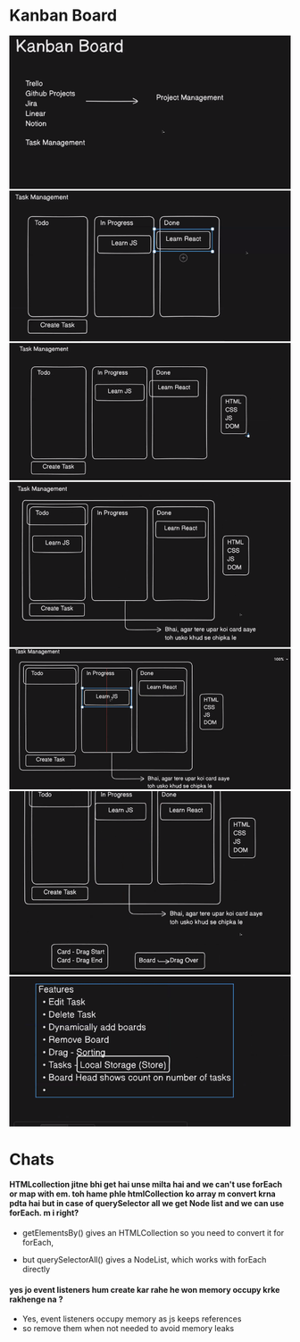 # Kanban Board

<img src="./assets/Screenshot 2025-03-02 201449.png"/>

<img src="./assets/Screenshot 2025-03-02 201645.png"/>

<img src="./assets/Screenshot 2025-03-02 201658.png"/>


<img src="./assets/Screenshot 2025-03-02 204122.png"/>

<img src="./assets/Screenshot 2025-03-02 204252.png"/>

<img src="./assets/Screenshot 2025-03-02 204306.png"/>

<img src="./assets/Screenshot 2025-03-02 210929.png"/>


# Chats

#### HTMLcollection jitne bhi get hai unse milta hai and we can't use forEach or map with em. toh hame phle htmlCollection ko array m convert krna pdta hai but in case of querySelector all we get Node list and we can use forEach. m i right?

- getElementsBy() gives an HTMLCollection
so you need to convert it for forEach,

- but querySelectorAll() gives a NodeList, which works with forEach directly


####  yes jo event listeners hum create kar rahe he won memory occupy krke rakhenge na ?

- Yes, event listeners occupy memory as js keeps references
- so remove them when not needed to avoid memory leaks
